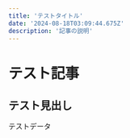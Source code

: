```yaml
---
title: 'テストタイトル'
date: '2024-08-18T03:09:44.675Z'
description: '記事の説明'
---
```


# テスト記事

## テスト見出し

テストデータ

